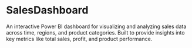 # SalesDashboard
An interactive Power BI dashboard for visualizing and analyzing sales data across time, regions, and product categories. Built to provide insights into key metrics like total sales, profit, and product performance.
